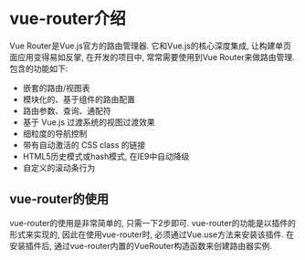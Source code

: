 # vue-router介绍

Vue Router是Vue.js官方的路由管理器. 它和Vue.js的核心深度集成, 让构建单页面应用变得易如反掌, 在开发的项目中, 常常需要使用到Vue Router来做路由管理. 包含的功能如下:
* 嵌套的路由/视图表
* 模块化的、基于组件的路由配置
* 路由参数、查询、通配符
* 基于 Vue.js 过渡系统的视图过渡效果
* 细粒度的导航控制
* 带有自动激活的 CSS class 的链接
* HTML5历史模式或hash模式, 在IE9中自动降级
* 自定义的滚动条行为

## vue-router的使用

vue-router的使用是非常简单的, 只需一下2步即可. vue-router的功能是以插件的形式来实现的, 因此在使用vue-router时, 必须通过Vue.use方法来安装该插件. 在安装插件后, 通过vue-router内置的VueRouter构造函数来创建路由器实例. 


